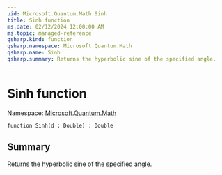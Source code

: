 ```yaml
---
uid: Microsoft.Quantum.Math.Sinh
title: Sinh function
ms.date: 02/12/2024 12:00:00 AM
ms.topic: managed-reference
qsharp.kind: function
qsharp.namespace: Microsoft.Quantum.Math
qsharp.name: Sinh
qsharp.summary: Returns the hyperbolic sine of the specified angle.
---
```


# Sinh function

Namespace: [Microsoft.Quantum.Math](xref:Microsoft.Quantum.Math)

```qsharp
function Sinh(d : Double) : Double
```

## Summary
Returns the hyperbolic sine of the specified angle.
